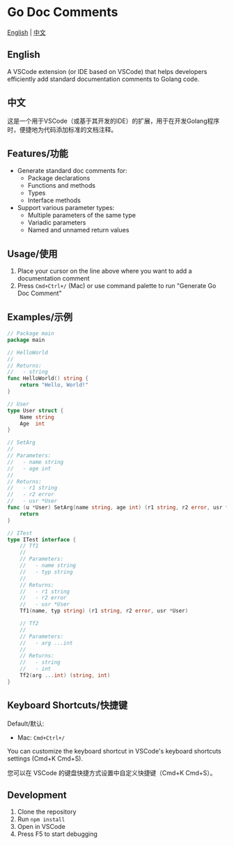 # Go Doc Comments

[English](#english) | [中文](#中文)

## English

A VSCode extension (or IDE based on VSCode) that helps developers efficiently add standard documentation comments to Golang code.

## 中文

这是一个用于VSCode（或基于其开发的IDE）的扩展，用于在开发Golang程序时，便捷地为代码添加标准的文档注释。

## Features/功能

- Generate standard doc comments for:
  - Package declarations
  - Functions and methods
  - Types
  - Interface methods
- Support various parameter types:
  - Multiple parameters of the same type
  - Variadic parameters
  - Named and unnamed return values

## Usage/使用

1. Place your cursor on the line above where you want to add a documentation comment
2. Press `Cmd+Ctrl+/` (Mac) or use command palette to run "Generate Go Doc Comment"

## Examples/示例

```go
// Package main
package main

// HelloWorld
//
// Returns:
//   - string
func HelloWorld() string {
    return "Hello, World!"
}

// User
type User struct {
    Name string
    Age  int
}

// SetArg
//
// Parameters:
//   - name string
//   - age int
//
// Returns:
//   - r1 string
//   - r2 error
//   - usr *User
func (u *User) SetArg(name string, age int) (r1 string, r2 error, usr *User) {
    return
}

// ITest
type ITest interface {
    // Tf1
    //
    // Parameters:
    //   - name string
    //   - typ string
    //
    // Returns:
    //   - r1 string
    //   - r2 error
    //   - usr *User
    Tf1(name, typ string) (r1 string, r2 error, usr *User)

    // Tf2
    //
    // Parameters:
    //   - arg ...int
    //
    // Returns:
    //   - string
    //   - int
    Tf2(arg ...int) (string, int)
}
```

## Keyboard Shortcuts/快捷键

Default/默认:
- Mac: `Cmd+Ctrl+/`

You can customize the keyboard shortcut in VSCode's keyboard shortcuts settings (Cmd+K Cmd+S).

您可以在 VSCode 的键盘快捷方式设置中自定义快捷键（Cmd+K Cmd+S）。

## Development

1. Clone the repository
2. Run `npm install`
3. Open in VSCode
4. Press F5 to start debugging
